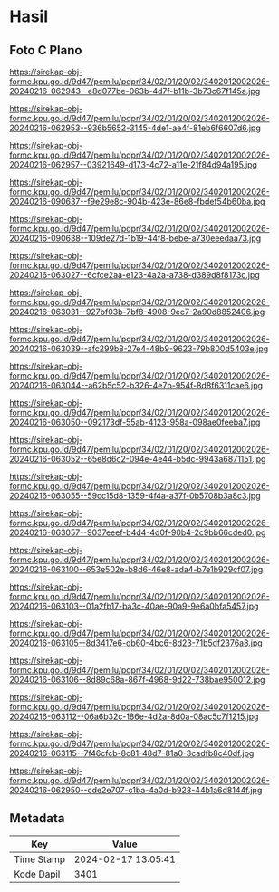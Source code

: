 # Hasil

## Foto C Plano

https://sirekap-obj-formc.kpu.go.id/9d47/pemilu/pdpr/34/02/01/20/02/3402012002026-20240216-062943--e8d077be-063b-4d7f-b11b-3b73c67f145a.jpg

https://sirekap-obj-formc.kpu.go.id/9d47/pemilu/pdpr/34/02/01/20/02/3402012002026-20240216-062953--936b5652-3145-4de1-ae4f-81eb6f6607d6.jpg

https://sirekap-obj-formc.kpu.go.id/9d47/pemilu/pdpr/34/02/01/20/02/3402012002026-20240216-062957--03921649-d173-4c72-a11e-21f84d94a195.jpg

https://sirekap-obj-formc.kpu.go.id/9d47/pemilu/pdpr/34/02/01/20/02/3402012002026-20240216-090637--f9e29e8c-904b-423e-86e8-fbdef54b60ba.jpg

https://sirekap-obj-formc.kpu.go.id/9d47/pemilu/pdpr/34/02/01/20/02/3402012002026-20240216-090638--109de27d-1b19-44f8-bebe-a730eeedaa73.jpg

https://sirekap-obj-formc.kpu.go.id/9d47/pemilu/pdpr/34/02/01/20/02/3402012002026-20240216-063027--6cfce2aa-e123-4a2a-a738-d389d8f8173c.jpg

https://sirekap-obj-formc.kpu.go.id/9d47/pemilu/pdpr/34/02/01/20/02/3402012002026-20240216-063031--927bf03b-7bf8-4908-9ec7-2a90d8852406.jpg

https://sirekap-obj-formc.kpu.go.id/9d47/pemilu/pdpr/34/02/01/20/02/3402012002026-20240216-063039--afc299b8-27e4-48b9-9623-79b800d5403e.jpg

https://sirekap-obj-formc.kpu.go.id/9d47/pemilu/pdpr/34/02/01/20/02/3402012002026-20240216-063044--a62b5c52-b326-4e7b-954f-8d8f6311cae6.jpg

https://sirekap-obj-formc.kpu.go.id/9d47/pemilu/pdpr/34/02/01/20/02/3402012002026-20240216-063050--092173df-55ab-4123-958a-098ae0feeba7.jpg

https://sirekap-obj-formc.kpu.go.id/9d47/pemilu/pdpr/34/02/01/20/02/3402012002026-20240216-063052--65e8d6c2-094e-4e44-b5dc-9943a6871151.jpg

https://sirekap-obj-formc.kpu.go.id/9d47/pemilu/pdpr/34/02/01/20/02/3402012002026-20240216-063055--59cc15d8-1359-4f4a-a37f-0b5708b3a8c3.jpg

https://sirekap-obj-formc.kpu.go.id/9d47/pemilu/pdpr/34/02/01/20/02/3402012002026-20240216-063057--9037eeef-b4d4-4d0f-90b4-2c9bb66cded0.jpg

https://sirekap-obj-formc.kpu.go.id/9d47/pemilu/pdpr/34/02/01/20/02/3402012002026-20240216-063100--653e502e-b8d6-46e8-ada4-b7e1b929cf07.jpg

https://sirekap-obj-formc.kpu.go.id/9d47/pemilu/pdpr/34/02/01/20/02/3402012002026-20240216-063103--01a2fb17-ba3c-40ae-90a9-9e6a0bfa5457.jpg

https://sirekap-obj-formc.kpu.go.id/9d47/pemilu/pdpr/34/02/01/20/02/3402012002026-20240216-063105--8d3417e6-db60-4bc6-8d23-71b5df2376a8.jpg

https://sirekap-obj-formc.kpu.go.id/9d47/pemilu/pdpr/34/02/01/20/02/3402012002026-20240216-063106--8d89c68a-867f-4968-9d22-738bae950012.jpg

https://sirekap-obj-formc.kpu.go.id/9d47/pemilu/pdpr/34/02/01/20/02/3402012002026-20240216-063112--06a6b32c-186e-4d2a-8d0a-08ac5c7f1215.jpg

https://sirekap-obj-formc.kpu.go.id/9d47/pemilu/pdpr/34/02/01/20/02/3402012002026-20240216-063115--7f46cfcb-8c81-48d7-81a0-3cadfb8c40df.jpg

https://sirekap-obj-formc.kpu.go.id/9d47/pemilu/pdpr/34/02/01/20/02/3402012002026-20240216-062950--cde2e707-c1ba-4a0d-b923-44b1a6d8144f.jpg


## Metadata

| Key        | Value               |
| ---------- | ------------------- |
| Time Stamp | 2024-02-17 13:05:41 |
| Kode Dapil | 3401                |



